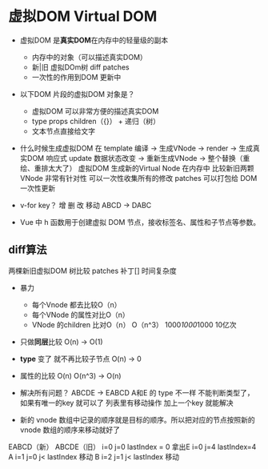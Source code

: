 # 虚拟DOM Virtual DOM

- 虚拟DOM 是**真实DOM**在内存中的轻量级的副本
  - 内存中的对象（可以描述真实DOM）
  - 新|旧 虚拟DOm树 diff patches 
  - 一次性的作用到DOM 更新中

- 以下DOM 片段的虚拟DOM 对象是？
  - 虚拟DOM 可以非常方便的描述真实DOM
  - type props children（{}） + 递归（树） 
  - 文本节点直接给文字

- 什么时候生成虚拟DOM
  在 template 编译 -> 生成VNode -> render -> 生成真实DOM
  响应式 update 数据状态改变 -> 重新生成VNode -> 整个替换（重绘、重排太大了）
  虚拟DOM 生成新的Virtual Node 在内存中 比较新旧两颗VNode
  非常有针对性 可以一次性收集所有的修改 patches 可以打包给 DOM 一次性更新

- v-for key？
  增 删 改  移动
  ABCD -> DABC

- Vue 中 h 函数用于创建虚拟 DOM 节点，接收标签名、属性和子节点等参数。

## diff算法
两棵新旧虚拟DOM 树比较
patches 补丁[]
时间复杂度

- 暴力
  - 每个Vnode 都去比较O（n）
  - 每个VNode 的属性对比O（n）
  - VNode 的children 比对O（n）
  O（n^3）
  1000*1000*1000 10亿次

- 只做**同层**比较 O(n) -> O(1)
- **type** 变了 就不再比较子节点 O(n) -> 0
- 属性的比较 O(n)
O(n^3) -> O(n)

- 解决所有问题？
  ABCDE -> EABCD
  A和E 的 type 不一样
  不能判断类型了，如果有唯一的key 就可以了
  列表里有移动操作
  加上一个key 就能解决

- 新的 vnode 数组中记录的顺序就是目标的顺序。所以把对应的节点按照新的 vnode 数组的顺序来移动就好了

EABCD（新）            ABCDE（旧）
i=0   j=0   lastIndex = 0
拿出E i=0              j=4 lastIndex=4
A i=1                  j=0 j< lastIndex 移动
B i=2                  j=1 j< lastIndex 移动